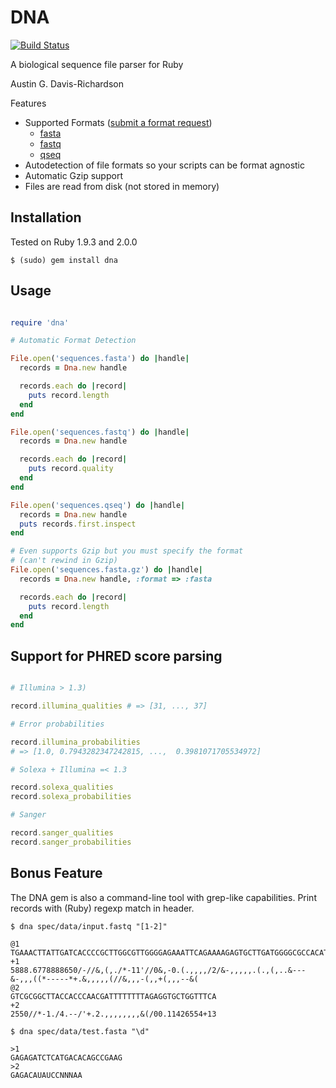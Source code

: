 # DNA

[![Build Status](https://secure.travis-ci.org/audy/dna.png?branch=master)](http://travis-ci.org/audy/dna)

A biological sequence file parser for Ruby

Austin G. Davis-Richardson

Features

  - Supported Formats ([submit a format request](https://github.com/audy/dna/issues/new?title=request%20for%20new%20format))
    - [fasta](http://en.wikipedia.org/wiki/FASTA)
    - [fastq](http://en.wikipedia.org/wiki/Fastq)
    - [qseq](http://blog.kokocinski.net/index.php/qseq-files-format?blog=2)
  - Autodetection of file formats so your scripts can be format agnostic
  - Automatic Gzip support
  - Files are read from disk (not stored in memory)

## Installation

Tested on Ruby 1.9.3 and 2.0.0

```
$ (sudo) gem install dna
```

## Usage

```ruby

require 'dna'

# Automatic Format Detection 

File.open('sequences.fasta') do |handle|
  records = Dna.new handle

  records.each do |record|
    puts record.length
  end
end

File.open('sequences.fastq') do |handle|
  records = Dna.new handle

  records.each do |record|
    puts record.quality
  end
end

File.open('sequences.qseq') do |handle|
  records = Dna.new handle
  puts records.first.inspect
end

# Even supports Gzip but you must specify the format
# (can't rewind in Gzip)
File.open('sequences.fasta.gz') do |handle|
  records = Dna.new handle, :format => :fasta

  records.each do |record|
    puts record.length
  end
end
```

## Support for PHRED score parsing

```ruby

# Illumina > 1.3)

record.illumina_qualities # => [31, ..., 37]

# Error probabilities

record.illumina_probabilities
# => [1.0, 0.7943282347242815, ...,  0.3981071705534972]

# Solexa + Illumina =< 1.3

record.solexa_qualities
record.solexa_probabilities

# Sanger

record.sanger_qualities
record.sanger_probabilities

```

## Bonus Feature

The DNA gem is also a command-line tool with grep-like capabilities. Print records with (Ruby) regexp match in header.

```
$ dna spec/data/input.fastq "[1-2]"

@1
TGAAACTTATTGATCACCCCGCTTGGCGTTGGGGAGAAATTCAGAAAAGAGTGCTTGATGGGGCGCCACATGCCGTGCAACCCACTCTCTTTCACGCAGCGCGCCCCA
+1
5888.6778888650/-//&,(,./*-11'//0&,-0.(.,,,,/2/&-,,,,,.(.,(,..&---&-,,,((*-----*+.&,,,,,(//&,,,-(,,+(,,,--&(
@2
GTCGCGGCTTACCACCCAACGATTTTTTTTAGAGGTGCTGGTTTCA
+2
2550//*-1./4.--/'+.2.,,,,,,,,&(/00.11426554+13

$ dna spec/data/test.fasta "\d"

>1
GAGAGATCTCATGACACAGCCGAAG
>2
GAGACAUAUCCNNNAA

```

